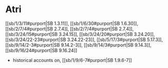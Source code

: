 # Atri

[[sb/1/3/11#purport|SB 1.3.11]], [[sb/1/6/30#purport|SB 1.6.30]], [[sb/2/7/4#purport|SB 2.7.4]], [[sb/2/7/4#purport|SB 2.7.4]], [[sb/3/24/15#purport|SB 3.24.15]], [[sb/3/24/20#purport|SB 3.24.20]], [[sb/3/24/22-23#purport|SB 3.24.22-23]], [[sb/5/17/3#purport|SB 5.17.3]], [[sb/9/14/2-3#purport|SB 9.14.2-3]], [[sb/9/14/3#purport|SB 9.14.3]], [[sb/9/16/24#purport|SB 9.16.24]]

* historical accounts on, [[sb/1/9/6-7#purport|SB 1.9.6-7]]
